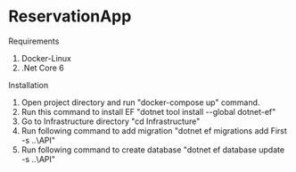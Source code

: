 # ReservationApp

Requirements
1. Docker-Linux
2. .Net Core 6

Installation

1. Open project directory and run "docker-compose up" command.
2. Run this command to install EF "dotnet tool install --global dotnet-ef"
3. Go to Infrastructure directory "cd Infrastructure"
4. Run following command to add migration "dotnet ef migrations add First -s ..\API"
5. Run following command to create database "dotnet ef database update -s ..\API"
